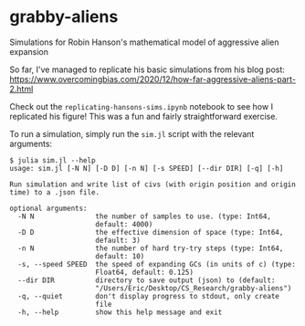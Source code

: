 # grabby-aliens
Simulations for Robin Hanson's mathematical model of aggressive alien expansion

So far, I've managed to replicate his basic simulations from his blog post: https://www.overcomingbias.com/2020/12/how-far-aggressive-aliens-part-2.html

Check out the `replicating-hansons-sims.ipynb` notebook to see how I replicated his figure! This was a fun and fairly straightforward exercise. 

To run a simulation, simply run the `sim.jl` script with the relevant arguments:
```
$ julia sim.jl --help
usage: sim.jl [-N N] [-D D] [-n N] [-s SPEED] [--dir DIR] [-q] [-h]

Run simulation and write list of civs (with origin position and origin
time) to a .json file.

optional arguments:
  -N N               the number of samples to use. (type: Int64,
                     default: 4000)
  -D D               the effective dimension of space (type: Int64,
                     default: 3)
  -n N               the number of hard try-try steps (type: Int64,
                     default: 10)
  -s, --speed SPEED  the speed of expanding GCs (in units of c) (type:
                     Float64, default: 0.125)
  --dir DIR          directory to save output (json) to (default:
                     "/Users/Eric/Desktop/CS_Research/grabby-aliens")
  -q, --quiet        don't display progress to stdout, only create
                     file
  -h, --help         show this help message and exit
```

